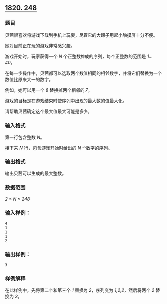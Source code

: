 ## [1820. 248](https://www.acwing.com/problem/content/1822/)

### 题目

贝茜很喜欢将游戏下载到手机上玩耍，尽管它的大蹄子用起小触摸屏十分不便。

她对目前正在玩的游戏非常感兴趣。

游戏开始时，玩家获得一个 *N* 个正整数构成的序列，每个正整数的范围是 *1…40*。

在每一步操作中，贝茜都可以选取两个数值相同的相邻数字，并将它们替换为一个数值比原来大一的数字。

例如，她可以用一个 *8* 替换掉两个相邻的 *7*。

游戏的目标是在游戏结束时使序列中出现的最大数的值最大化。

请帮助贝茜确定这个最大值最大可能是多少。

### 输入格式

第一行包含整数 *N*。

接下来 *N* 行，包含游戏开始时给出的 *N* 个数字的序列。

### 输出格式

输出贝茜可以生成的最大整数。

### 数据范围

*2 ≤ N ≤ 248*

### 输入样例：

```
4
1
1
1
2
```

### 输出样例：

```
3
```

### 样例解释

在此样例中，先将第二个和第三个 *1* 替换为 *2*，序列变为 *1,2,2*，然后将两个 *2* 替换为 *3*。
